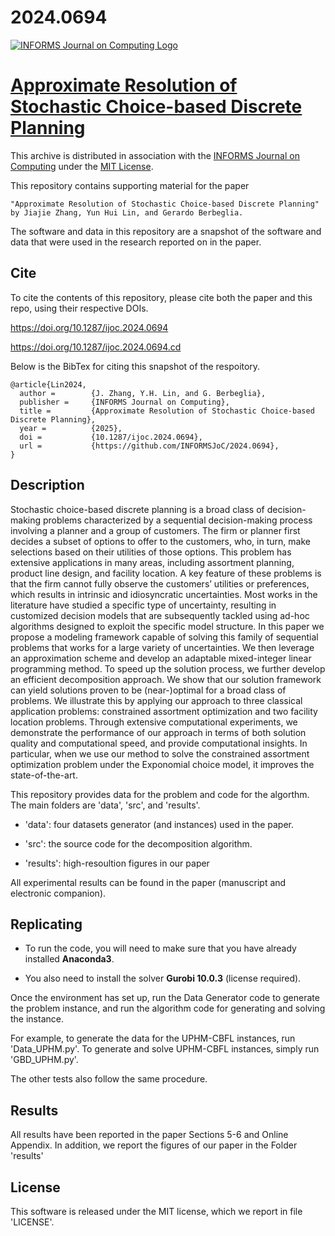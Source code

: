 # 2024.0694

[![INFORMS Journal on Computing Logo](https://INFORMSJoC.github.io/logos/INFORMS_Journal_on_Computing_Header.jpg)](https://pubsonline.informs.org/journal/ijoc)


# [Approximate Resolution of Stochastic Choice-based Discrete Planning](https://doi.org/10.1287/ijoc.2024.0694)

This archive is distributed in association with the [INFORMS Journal on Computing](https://pubsonline.informs.org/journal/ijoc) under the [MIT License](LICENSE).

This repository contains supporting material for the paper 
 
    "Approximate Resolution of Stochastic Choice-based Discrete Planning" by Jiajie Zhang, Yun Hui Lin, and Gerardo Berbeglia.

The software and data in this repository are a snapshot of the software and data that were used in the research reported on in the paper.


## Cite

To cite the contents of this repository, please cite both the paper and this repo, using their respective DOIs.

https://doi.org/10.1287/ijoc.2024.0694

https://doi.org/10.1287/ijoc.2024.0694.cd

Below is the BibTex for citing this snapshot of the respoitory.

```
@article{Lin2024,
  author =        {J. Zhang, Y.H. Lin, and G. Berbeglia},
  publisher =     {INFORMS Journal on Computing},
  title =         {Approximate Resolution of Stochastic Choice-based Discrete Planning},
  year =          {2025},
  doi =           {10.1287/ijoc.2024.0694},
  url =           {https://github.com/INFORMSJoC/2024.0694},
}
```


## Description
Stochastic choice-based discrete planning is a broad class of decision-making problems characterized by a sequential decision-making process involving a planner and a group of customers. The firm or planner first decides a subset of options to offer to the customers, who, in turn, make selections based on their utilities of those options. This problem has extensive applications in many areas, including assortment planning, product line design, and facility location. A key feature of these problems is that the firm cannot fully observe the customers’ utilities or preferences, which results in intrinsic and idiosyncratic uncertainties. Most works in the literature have studied a specific type of uncertainty, resulting in customized decision models that are subsequently tackled using ad-hoc algorithms designed to exploit the specific model structure.
In this paper we propose a modeling framework capable of solving this family of sequential problems that works for a large variety of uncertainties. We then leverage an approximation scheme and develop an adaptable mixed-integer linear programming method. To speed up the solution process, we further develop an efficient decomposition approach. We show that our solution framework can yield solutions proven to be (near-)optimal for a broad class of problems. We illustrate this by applying our approach to three classical application problems: constrained assortment optimization and two facility location problems. Through extensive computational experiments, we demonstrate the performance of our approach in terms of both solution quality and computational speed, and provide computational insights. In particular, when we use our method to solve the constrained assortment optimization problem under the Exponomial choice model, it improves the state-of-the-art.

This repository provides data for the problem and code for the algorthm. The main folders are 'data', 'src', and 'results'.

- 'data': four datasets generator (and instances) used in the paper.

- 'src': the source code for the decomposition algorithm.

- 'results': high-resoultion figures in our paper

All experimental results can be found in the paper (manuscript and electronic companion).


## Replicating

- To run the code, you will need to make sure that you have already installed **Anaconda3**.

- You also need to install the solver **Gurobi 10.0.3** (license required).

Once the environment has set up, run the Data Generator code to generate the problem instance, and run the algorithm code for generating and solving the instance. 

For example, to generate the data for the UPHM-CBFL instances, run 'Data_UPHM.py'. To generate and solve UPHM-CBFL instances, simply run 'GBD_UPHM.py'.

The other tests also follow the same procedure. 


## Results

All results have been reported in the paper Sections 5-6 and Online Appendix. In addition, we report the figures of our paper in the Folder 'results'


## License

This software is released under the MIT license, which we report in file 'LICENSE'.
